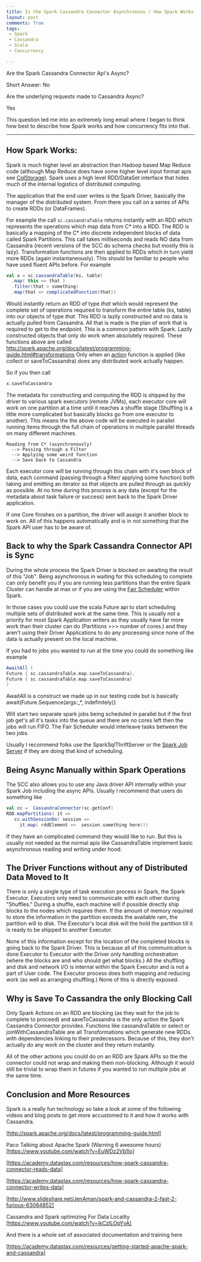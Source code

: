 ```yaml
---
title: Is the Spark Cassandra Connector Asynchronous / How Spark Works
layout: post
comments: True
tags:
 - Spark
 - Cassandra
 - Scala
 - Concurrency

---
```


Are the Spark Cassandra Connector Api's Async?

Short Answer: No

Are the underlying requests made to Cassandra Async?

Yes

This question led me into an extremely long email where I began to think
how best to describe how Spark works and how concurrency fits into
that.

---

## How Spark Works:
Spark is much higher level an abstraction than Hadoop based Map Reduce 
code (although Map Reduce does have some higher level input format apis 
see [CqlStorage](https://github.com/apache/cassandra/blob/trunk/src/java/org/apache/cassandra/hadoop/cql3/CqlInputFormat.java)).
Spark uses a high level RDD/DataSet interface that hides much of the
internal logistics of distributed computing.


The application that the end user writes is the Spark Driver, basically 
the manager of the distributed system. From there you call on a series of
APIs to create RDDs (or DataFrames). 

For example the call `sc.cassandraTable` returns instantly with an RDD 
which represents the operations which map data from C* into a RDD. The 
RDD is basically a mapping of the C* into discrete independent blocks of 
data called Spark Partitions. This call takes milliseconds and reads NO 
data from Cassandra (recent versions of the SCC do schema checks but 
mostly this is lazy). Transformation functions are then applied to RDDs 
which in turn yield more RDDs (again instantaneously). This should be 
familiar to people who have used fluent APIs before. For example

```scala
val x = sc.cassandraTable(ks, table)
  .map( this => that )
  .filter(that > something)
  .map(that => complicatedFunction(that))
```
Would instantly return an RDD of type *that* which would represent the 
complete set of operations required to transform the entire table (ks, table) 
into our objects of type *that*. This RDD is lazily constructed and no 
data is actually pulled from Cassandra. All that is made is the plan
of work that is required to get to the endpoint. This is a common 
pattern with Spark. Lazily constructed objects that only  do work when 
absolutely required. These functions above are called http://spark.apache.org/docs/latest/programming-guide.html#transformations 
Only when an [action](http://spark.apache.org/docs/latest/programming-guide.html#actions) 
function is applied (like collect or saveToCassandra) does any 
 distributed work actually happen. 

So if you then call

```scala
x.saveToCassandra
```

The metadata for constructing and computing the RDD is shipped by the 
driver to various spark executors (remote JVMs), each executor core will 
work on one partition at a time until it reaches a shuffle stage (Shuffling 
is a little more complicated but basically blocks go from one executor 
to another). This means the the above code will be executed in parallel 
running items through the full chain of operations in multiple parallel 
threads on many different machines.
```
Reading from C* (asynchronously) 
  --> Passing through a Filter 
  --> Applying some weird function 
  --> Save back to Cassandra
```

Each executor core will be running through this chain with it's own block 
of data, each command (passing through a filter/ applying some function) 
both taking and emitting an iterator so that objects are pulled through 
as quickly as possible. At no time during this process is any data 
(except for the metadata about task failure or success) sent back to the
 Spark Driver application. 

If one Core finishes on a partition, the driver will assign it another 
block to work on. All of this happens automatically and is in not 
something that the Spark API user has to be aware of.

## Back to why the Spark Cassandra Connector API is Sync

During the whole process the Spark Driver is blocked on awaiting the 
result of this "Job". Being asynchronous in waiting for this scheduling 
to complete can only benefit you if you are running less partitions than 
the entire Spark Cluster can handle at max or if you are using the 
[Fair Scheduler](http://spark.apache.org/docs/latest/job-scheduling.html#fair-scheduler-pools) within Spark. 

In those cases you could use the scala Future api to start scheduling 
multiple sets of distributed work at the same time. This is usually not 
a priority for most Spark Application writers as they usually have far 
more work than their cluster can do (Partitions >>> number of cores.) and 
they aren't using their Driver Applications to do any processing since none 
of the data is actually present on the local machine.

If you had to jobs you wanted to run at the time you could do something 
like example

```scala
AwaitAll (
Future { sc.cassandraTable.map.saveToCassandra},
Future { sc.cassandraTable.map.saveToCassandra}
)
```

AwaitAll is a construct we made up in our testing code but is basically 
await(Future.Sequence(args:_*, indefinitely)}


Will start two separate spark jobs being scheduled in parallel but if 
the first job get's all it's tasks into the queue and there are no cores 
left then the jobs will run FIFO. The Fair Scheduler would interleave 
tasks between the two jobs. 

Usually I recommend folks use the SparkSqlThriftServer or the [Spark
Job Server](https://github.com/spark-jobserver/spark-jobserver) if they 
are doing that kind of scheduling.

## Being Async Manually within Spark Operations 

The SCC also allows you to use any Java driver API internally within your
 Spark Job including the async APIs. Usually I recommend that users do 
 something like

```scala
val cc =  CassandraConnector(sc.getConf)
RDD.mapPartitions( it =>
   cc.withSessionDo( session => 
     it.map( rddElement =>  session.something here)))
```

If they have an complicated command they would like to run. But this is 
usually not needed as the normal apis like CassandraTable implement 
basic asynchronous reading and writing under hood.

## The Driver Functions without any of Distributed Data Moved to It

There is only a single type of task execution process in Spark, the Spark 
Executor. Executors only need to communicate with each other during 
"Shuffles." During a shuffle, each machine will if possible directly 
ship blocks to the nodes which requires them. If the amount of memory 
required to store the information in the partition exceeds the available 
ram, the partition will to disk. The Executor's local disk will the hold
 the partition till it is ready to be shipped to another Executor.

None of this information except for the location of the completed blocks
is going back to the Spark Driver. This is because all of this communication 
is done Executor to Executor with the Driver only handling orchestration 
(where the blocks are and who should get what blocks.) All the shuffling
 and disk and network I/O is internal within the Spark Executor and is 
 not a part of User code. The Executor process does both mapping and 
 reducing work (as well as arranging shuffling.) None of this is directly exposed.
 
## Why is Save To Cassandra the only Blocking Call

Only Spark Actions on an RDD are blocking (as they wait for the job to 
complete to proceed) and saveToCassandra is the only action the Spark
 Cassandra Connector provides. Functions like cassandraTable or select 
 or joinWithCassandraTable are all Transformations which generate new 
 RDDs with dependencies linking to their predecessors. Because of this,
  they don't actually do any work on the cluster and they return instantly.

All of the other actions you could do on an RDD are Spark APIs so the
the connector could not wrap and making them non-blocking. Although it 
would still be trivial to wrap them in futures if you wanted to run 
multiple jobs at the same time.

## Conclusion and More Resources

Spark is a really fun technology so take a look at some of the following 
videos and blog posts to get more accustomed to it and 
how it works with Cassandra. 

[http://spark.apache.org/docs/latest/programming-guide.html]

Paco Talking about Apache Spark (Warning 6 awesome hours)
[https://www.youtube.com/watch?v=EuWDz2Vb1Io]

[https://academy.datastax.com/resources/how-spark-cassandra-connector-reads-data]

[https://academy.datastax.com/resources/how-spark-cassandra-connector-writes-data]

[http://www.slideshare.net/JenAman/spark-and-cassandra-2-fast-2-furious-63064852]

Cassandra and Spark optimizing For Data Locality
[https://www.youtube.com/watch?v=ikCzILOpYvA]

And there is a whole set of associated documentation and training here

[https://academy.datastax.com/resources/getting-started-apache-spark-and-cassandra]
